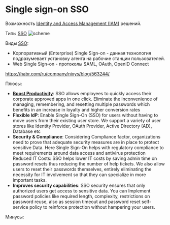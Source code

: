 # Single sign-on SSO

Возможность [Identity and Access Management (IAM)](iam.md) решений.

Типы [SSO](https://habr.com/ru/company/nixys/blog/563244/)
![scheme](https://habrastorage.org/r/w1560/webt/yg/wc/c0/ygwcc0udngt3kwnzjzlp6h4q_is.png)

Виды [SSO](https://www.securitylab.ru/analytics/530059.php):
- Корпоративный (Enterprise) Single Sign-on - данная технология подразумевает установку агента на рабочие станции пользователей.
- Web Single Sign-on - протоколы SAML, OAuth, OpenID Connect


https://habr.com/ru/company/nixys/blog/563244/

Плюсы:

- **[Boost Productivity](https://www.drupal.org/docs/contributed-modules/saml-sp-single-sign-on-sso-saml-service-provider/drupal-sso)**: SSO allows employees to quickly access their corporate approved apps in one click. Eliminate the inconvenience of managing, remembering, and resetting multiple passwords which benefits in an increase in loyalty and higher conversion rates
- **Flexible IdP**: Enable Single Sign-On (SSO) for users without having to move users from their existing user store. We support a variety of user stores like Identity Provider, OAuth Provider, Active Directory (AD), Database etc
- **Security & Compliance**: Considering Compliance factor, organizations need to prove that adequate security measures are in place to protect sensitive Data. Here Single Sign-On helps with regulatory compliance to meet requirements around data access and antivirus protection
Reduced IT Costs: SSO helps lower IT costs by saving admin time on password resets thus reducing the number of help tickets. We also allow users to reset their passwords themselves, entirely eliminating the necessity for IT involvement so that they can specialize in more important tasks.
- **Improves security capabilities**: SSO security ensures that only authorized users get access to sensitive data. You can Implement password policies like required length, complexity, restrictions on password reuse, also as session timeout and password reset self-service policy to reinforce protection without hampering your users.

Минусы: